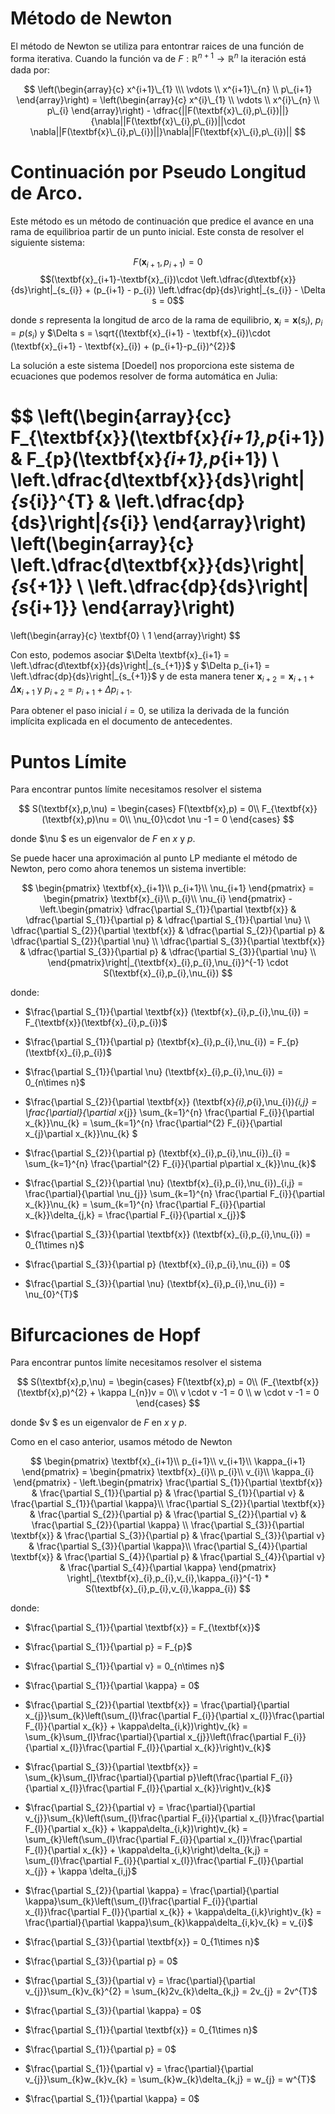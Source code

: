 # Método de Newton

El método de Newton se utiliza para entontrar raices de una función de forma iterativa. Cuando la función va de $F:\mathbb{R}^{n+1}\rightarrow \mathbb{R}^{n}$ la iteración está dada por:

$$ \left(\begin{array}{c} x^{i+1}\_{1} \\\ \vdots \\ x^{i+1}\_{n} \\ p\_{i+1} \end{array}\right) = \left(\begin{array}{c} x^{i}\_{1} \\ \vdots \\ x^{i}\_{n} \\ p\_{i} \end{array}\right) - \dfrac{||F(\textbf{x}\_{i},p\_{i})||}{\nabla||F(\textbf{x}\_{i},p\_{i})||\cdot \nabla||F(\textbf{x}\_{i},p\_{i})||}\nabla||F(\textbf{x}\_{i},p\_{i})|| $$

# Continuación por Pseudo Longitud de Arco.

Este método es un método de continuación que predice el avance en una rama de equilibrioa partir de un punto inicial. Este consta de resolver el siguiente sistema:

$$F(\textbf{x}_{i+1},p_{i+1}) = 0$$
$$(\textbf{x}_{i+1}-\textbf{x}_{i})\cdot \left.\dfrac{d\textbf{x}}{ds}\right|_{s_{i}} + (p_{i+1} - p_{i}) \left.\dfrac{dp}{ds}\right|_{s_{i}} - \Delta s = 0$$

donde $s$ representa la longitud de arco de la rama de equilibrio, $\textbf{x}_{i} = \textbf{x}(s_{i})$, $p_{i} = p(s_{i})$ y $\Delta s = \sqrt{(\textbf{x}_{i+1} - \textbf{x}_{i})\cdot (\textbf{x}_{i+1} - \textbf{x}_{i}) + (p_{i+1}-p_{i})^{2}}$

La solución a este sistema [Doedel] nos proporciona este sistema de ecuaciones que podemos resolver de forma automática en Julia:

$$
\left(\begin{array}{cc} 
F_{\textbf{x}}(\textbf{x}_{i+1},p_{i+1}) & F_{p}(\textbf{x}_{i+1},p_{i+1}) \\ \left.\dfrac{d\textbf{x}}{ds}\right|_{s_{i}}^{T} & \left.\dfrac{dp}{ds}\right|_{s_{i}}
\end{array}\right)
\left(\begin{array}{c} 
\left.\dfrac{d\textbf{x}}{ds}\right|_{s_{+1}} \\ \left.\dfrac{dp}{ds}\right|_{s_{i+1}}
\end{array}\right)
=
\left(\begin{array}{c} 
\textbf{0} \\ 1
\end{array}\right)
 $$

Con esto, podemos asociar $\Delta \textbf{x}_{i+1} = \left.\dfrac{d\textbf{x}}{ds}\right|_{s_{+1}}$ y $\Delta p_{i+1} = \left.\dfrac{dp}{ds}\right|_{s_{+1}}$ y de esta manera tener $\textbf{x}_{i+2} = \textbf{x}_{i+1} + \Delta \textbf{x}_{i+1}$ y $p_{i+2} = p_{i+1} + \Delta p_{i+1}$.

Para obtener el paso inicial $i = 0$, se utiliza la derivada de la función implícita explicada en el documento de antecedentes.

# Puntos Límite

Para encontrar puntos límite necesitamos resolver el sistema 

$$
S(\textbf{x},p,\nu) = \begin{cases}
F(\textbf{x},p) = 0\\
F_{\textbf{x}}(\textbf{x},p)\nu = 0\\
\nu_{0}\cdot \nu -1 = 0
\end{cases}
$$

donde $\nu $ es un eigenvalor de $F$ en $x$ y $p$.

Se puede hacer una aproximación al punto LP mediante el método de Newton, pero como ahora tenemos un sistema invertible:

$$
\begin{pmatrix}
\textbf{x}_{i+1}\\
p_{i+1}\\
\nu_{i+1}
\end{pmatrix} = 
\begin{pmatrix}
\textbf{x}_{i}\\
p_{i}\\
\nu_{i}
\end{pmatrix} - 
\left.\begin{pmatrix}
\dfrac{\partial S_{1}}{\partial \textbf{x}} & \dfrac{\partial S_{1}}{\partial p} & \dfrac{\partial S_{1}}{\partial \nu} \\
\dfrac{\partial S_{2}}{\partial \textbf{x}} & \dfrac{\partial S_{2}}{\partial p} & \dfrac{\partial S_{2}}{\partial \nu} \\
\dfrac{\partial S_{3}}{\partial \textbf{x}} & \dfrac{\partial S_{3}}{\partial p} & \dfrac{\partial S_{3}}{\partial \nu} \\
\end{pmatrix}\right|_{\textbf{x}_{i},p_{i},\nu_{i}}^{-1} \cdot S(\textbf{x}_{i},p_{i},\nu_{i})
$$

donde:

- $\frac{\partial S_{1}}{\partial \textbf{x}} (\textbf{x}_{i},p_{i},\nu_{i}) = F_{\textbf{x}}(\textbf{x}_{i},p_{i})$
- $\frac{\partial S_{1}}{\partial p} (\textbf{x}_{i},p_{i},\nu_{i}) = F_{p}(\textbf{x}_{i},p_{i})$
- $\frac{\partial S_{1}}{\partial \nu} (\textbf{x}_{i},p_{i},\nu_{i}) = 0_{n\times n}$

- $\frac{\partial S_{2}}{\partial \textbf{x}} (\textbf{x}_{i},p_{i},\nu_{i})_{i,j} = \frac{\partial}{\partial x_{j}} \sum_{k=1}^{n} \frac{\partial F_{i}}{\partial x_{k}}\nu_{k} = \sum_{k=1}^{n} \frac{\partial^{2} F_{i}}{\partial x_{j}\partial x_{k}}\nu_{k}  $
- $\frac{\partial S_{2}}{\partial p} (\textbf{x}_{i},p_{i},\nu_{i})_{i} = \sum_{k=1}^{n} \frac{\partial^{2} F_{i}}{\partial p\partial x_{k}}\nu_{k}$
- $\frac{\partial S_{2}}{\partial \nu} (\textbf{x}_{i},p_{i},\nu_{i})_{i,j} = \frac{\partial}{\partial \nu_{j}} \sum_{k=1}^{n} \frac{\partial F_{i}}{\partial x_{k}}\nu_{k} = \sum_{k=1}^{n} \frac{\partial F_{i}}{\partial x_{k}}\delta_{j,k} = \frac{\partial F_{i}}{\partial x_{j}}$

- $\frac{\partial S_{3}}{\partial \textbf{x}} (\textbf{x}_{i},p_{i},\nu_{i}) = 0_{1\times n}$
- $\frac{\partial S_{3}}{\partial p} (\textbf{x}_{i},p_{i},\nu_{i}) = 0$
- $\frac{\partial S_{3}}{\partial \nu} (\textbf{x}_{i},p_{i},\nu_{i}) = \nu_{0}^{T}$

# Bifurcaciones de Hopf

Para encontrar puntos límite necesitamos resolver el sistema 

$$
S(\textbf{x},p,\nu) = \begin{cases}
F(\textbf{x},p) = 0\\
(F_{\textbf{x}}(\textbf{x},p)^{2} + \kappa I_{n})v = 0\\
v \cdot v -1 = 0 \\
w \cdot v -1 = 0
\end{cases}
$$

donde $v $ es un eigenvalor de $F$ en $x$ y $p$.

Como en el caso anterior, usamos método de Newton

$$
\begin{pmatrix}
\textbf{x}_{i+1}\\
p_{i+1}\\
v_{i+1}\\
\kappa_{i+1}
\end{pmatrix} = 
\begin{pmatrix}
\textbf{x}_{i}\\
p_{i}\\
v_{i}\\
\kappa_{i}
\end{pmatrix} - 
\left.\begin{pmatrix}
\frac{\partial S_{1}}{\partial \textbf{x}} & \frac{\partial S_{1}}{\partial p} & \frac{\partial S_{1}}{\partial v} & \frac{\partial S_{1}}{\partial \kappa}\\
\frac{\partial S_{2}}{\partial \textbf{x}} & \frac{\partial S_{2}}{\partial p} & \frac{\partial S_{2}}{\partial v} & \frac{\partial S_{2}}{\partial \kappa} \\
\frac{\partial S_{3}}{\partial \textbf{x}} & \frac{\partial S_{3}}{\partial p} & \frac{\partial S_{3}}{\partial v} & \frac{\partial S_{3}}{\partial \kappa}\\
\frac{\partial S_{4}}{\partial \textbf{x}} & \frac{\partial S_{4}}{\partial p} & \frac{\partial S_{4}}{\partial v} & \frac{\partial S_{4}}{\partial \kappa} 
\end{pmatrix} \right|_{\textbf{x}_{i},p_{i},v_{i},\kappa_{i}}^{-1} * S(\textbf{x}_{i},p_{i},v_{i},\kappa_{i})
$$

donde:

- $\frac{\partial S_{1}}{\partial \textbf{x}} = F_{\textbf{x}}$
- $\frac{\partial S_{1}}{\partial p} = F_{p}$
- $\frac{\partial S_{1}}{\partial v} = 0_{n\times n}$
- $\frac{\partial S_{1}}{\partial \kappa} = 0$

- $\frac{\partial S_{2}}{\partial \textbf{x}} = \frac{\partial}{\partial x_{j}}\sum_{k}\left(\sum_{l}\frac{\partial F_{i}}{\partial x_{l}}\frac{\partial F_{l}}{\partial x_{k}} + \kappa\delta_{i,k})\right)v_{k} = \sum_{k}\sum_{l}\frac{\partial}{\partial x_{j}}\left(\frac{\partial F_{i}}{\partial x_{l}}\frac{\partial F_{l}}{\partial x_{k}}\right)v_{k}$
- $\frac{\partial S_{3}}{\partial \textbf{x}} = \sum_{k}\sum_{l}\frac{\partial}{\partial p}\left(\frac{\partial F_{i}}{\partial x_{l}}\frac{\partial F_{l}}{\partial x_{k}}\right)v_{k}$
- $\frac{\partial S_{2}}{\partial v} = \frac{\partial}{\partial v_{j}}\sum_{k}\left(\sum_{l}\frac{\partial F_{i}}{\partial x_{l}}\frac{\partial F_{l}}{\partial x_{k}} + \kappa\delta_{i,k})\right)v_{k} = \sum_{k}\left(\sum_{l}\frac{\partial F_{i}}{\partial x_{l}}\frac{\partial F_{l}}{\partial x_{k}} + \kappa\delta_{i,k}\right)\delta_{k,j} = \sum_{l}\frac{\partial F_{i}}{\partial x_{l}}\frac{\partial F_{l}}{\partial x_{j}} + \kappa \delta_{i,j}$
- $\frac{\partial S_{2}}{\partial \kappa} = \frac{\partial}{\partial \kappa}\sum_{k}\left(\sum_{l}\frac{\partial F_{i}}{\partial x_{l}}\frac{\partial F_{l}}{\partial x_{k}} + \kappa\delta_{i,k}\right)v_{k} = \frac{\partial}{\partial \kappa}\sum_{k}\kappa\delta_{i,k}v_{k} = v_{i}$

- $\frac{\partial S_{3}}{\partial \textbf{x}} = 0_{1\times n}$
- $\frac{\partial S_{3}}{\partial p} = 0$
- $\frac{\partial S_{3}}{\partial v} = \frac{\partial}{\partial v_{j}}\sum_{k}v_{k}^{2} = \sum_{k}2v_{k}\delta_{k,j} = 2v_{j} = 2v^{T}$
- $\frac{\partial S_{3}}{\partial \kappa} = 0$

- $\frac{\partial S_{1}}{\partial \textbf{x}} = 0_{1\times n}$
- $\frac{\partial S_{1}}{\partial p} = 0$
- $\frac{\partial S_{1}}{\partial v} = \frac{\partial}{\partial v_{j}}\sum_{k}w_{k}v_{k} = \sum_{k}w_{k}\delta_{k,j} = w_{j} = w^{T}$
- $\frac{\partial S_{1}}{\partial \kappa} = 0$



